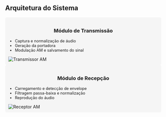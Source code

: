 ## Arquitetura do Sistema
<div class="grid-container" style="grid-template-columns: 1fr 1fr; gap: 10px;">
  <div style="background: #f5f5f5; padding: 10px; border-radius: 5px;">
    <h3 style="text-align: center;">Módulo de Transmissão</h3>
    <ul style="font-size: 0.9em;">
      <li>Captura e normalização de áudio</li>
      <li>Geração da portadora</li>
      <li>Modulação AM e salvamento do sinal</li>
    </ul>
    <img src="https://www.researchgate.net/profile/Mohammad_Al_Amin3/publication/341136949/figure/fig1/AS:887228567347200@1588619072925/Block-diagram-of-the-amplitude-modulation-transmitter.png" 
         alt="Transmissor AM" style="max-height: 35vh;">
  </div>
  <div style="background: #f5f5f5; padding: 10px; border-radius: 5px;">
    <h3 style="text-align: center;">Módulo de Recepção</h3>
    <ul style="font-size: 0.9em;">
      <li>Carregamento e detecção de envelope</li>
      <li>Filtragem passa-baixa e normalização</li>
      <li>Reprodução do áudio</li>
    </ul>
    <img src="https://www.researchgate.net/profile/Charles-Umahi/publication/337727520/figure/fig4/AS:833698079879169@1575615657790/Block-diagram-of-the-AM-receiver.png" 
         alt="Receptor AM" style="max-height: 35vh;">
  </div>
</div>

